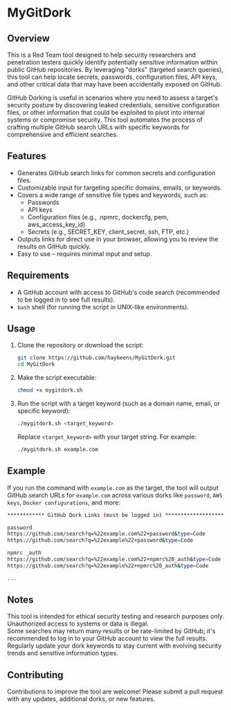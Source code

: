 # MyGitDork

## Overview
This is a Red Team tool designed to help security researchers and penetration testers quickly identify potentially sensitive information within public GitHub repositories. By leveraging "dorks" (targeted search queries), this tool can help locate secrets, passwords, configuration files, API keys, and other critical data that may have been accidentally exposed on GitHub.

GitHub Dorking is useful in scenarios where you need to assess a target's security posture by discovering leaked credentials, sensitive configuration files, or other information that could be exploited to pivot into internal systems or compromise security. This tool automates the process of crafting multiple GitHub search URLs with specific keywords for comprehensive and efficient searches.

## Features
- Generates GitHub search links for common secrets and configuration files.
- Customizable input for targeting specific domains, emails, or keywords.
- Covers a wide range of sensitive file types and keywords, such as:
  - Passwords
  - API keys
  - Configuration files (e.g., .npmrc, dockercfg, pem, aws_access_key_id)
  - Secrets (e.g., SECRET_KEY, client_secret, ssh, FTP, etc.)
- Outputs links for direct use in your browser, allowing you to review the results on GitHub quickly.
- Easy to use – requires minimal input and setup.

## Requirements
- A GitHub account with access to GitHub's code search (recommended to be logged in to see full results).
- `bash` shell (for running the script in UNIX-like environments).

## Usage

1. Clone the repository or download the script:
   ```bash
   git clone https://github.com/haykeens/MyGitDork.git
   cd MyGitDork
   ```

2. Make the script executable:
   ```bash
   chmod +x mygitdork.sh
   ```

3. Run the script with a target keyword (such as a domain name, email, or specific keyword):
   ```bash
   ./mygitdork.sh <target_keyword>
   ```

   Replace `<target_keyword>` with your target string. For example:
   ```bash
   ./mygitdork.sh example.com
   ```

## Example

If you run the command with `example.com` as the target, the tool will output GitHub search URLs for `example.com` across various dorks like `password`, `AWS keys`, `Docker configurations`, and more:

```bash
************ GitHub Dork Links (must be logged in) *******************

password
https://github.com/search?q=%22example.com%22+password&type=Code
https://github.com/search?q=%22example%22+password&type=Code

npmrc _auth
https://github.com/search?q=%22example.com%22+npmrc%20_auth&type=Code
https://github.com/search?q=%22example%22+npmrc%20_auth&type=Code

...
```

## Notes
This tool is intended for ethical security testing and research purposes only. Unauthorized access to systems or data is illegal.  
Some searches may return many results or be rate-limited by GitHub; it's recommended to log in to your GitHub account to view the full results.  
Regularly update your dork keywords to stay current with evolving security trends and sensitive information types.

## Contributing
Contributions to improve the tool are welcome! Please submit a pull request with any updates, additional dorks, or new features.
